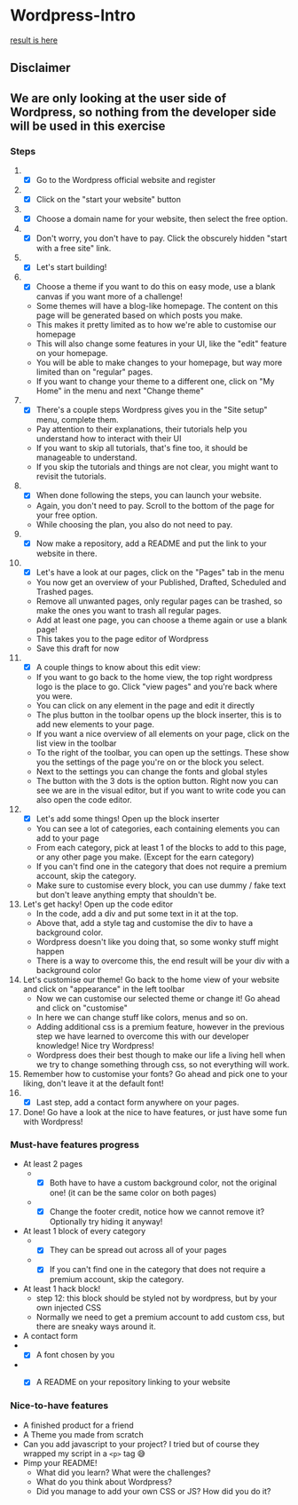 # Wordpress-Intro

[result is here](https://mayaneo.wordpress.com/)

## Disclaimer
We are only looking at the user side of Wordpress, so nothing from the developer side will be used in this exercise
---

### Steps
1. -[x] Go to the Wordpress official website and register
2. -[x] Click on the "start your website" button
3. -[x] Choose a domain name for your website, then select the free option.
4. -[x] Don't worry, you don't have to pay. Click the obscurely hidden "start with a free site" link.
5. -[x] Let's start building!
6. -[x] Choose a theme if you want to do this on easy mode, use a blank canvas if you want more of a challenge!
    - Some themes will have a blog-like homepage. The content on this page will be generated based on which posts you make.
    - This makes it pretty limited as to how we're able to customise our homepage
    - This will also change some features in your UI, like the "edit" feature on your homepage.
    - You will be able to make changes to your homepage, but way more limited than on "regular" pages.
    - If you want to change your theme to a different one, click on "My Home" in the menu and next "Change theme"
7. -[x] There's a couple steps Wordpress gives you in the "Site setup" menu, complete them.
    - Pay attention to their explanations, their tutorials help you understand how to interact with their UI
    - If you want to skip all tutorials, that's fine too, it should be manageable to understand.
    - If you skip the tutorials and things are not clear, you might want to revisit the tutorials.
8. -[x] When done following the steps, you can launch your website.
    - Again, you don't need to pay. Scroll to the bottom of the page for your free option.
    - While choosing the plan, you also do not need to pay.
9. -[x] Now make a repository, add a README and put the link to your website in there.
10. -[x] Let's have a look at our pages, click on the "Pages" tab in the menu
    - You now get an overview of your Published, Drafted, Scheduled and Trashed pages.
    - Remove all unwanted pages, only regular pages can be trashed, so make the ones you want to trash all regular pages.
    - Add at least one page, you can choose a theme again or use a blank page!
    - This takes you to the page editor of Wordpress
    - Save this draft for now
11. -[x] A couple things to know about this edit view:
    - If you want to go back to the home view, the top right wordpress logo is the place to go. Click "view pages" and you're back where you were.
    - You can click on any element in the page and edit it directly
    - The plus button in the toolbar opens up the block inserter, this is to add new elements to your page.
    - If you want a nice overview of all elements on your page, click on the list view in the toolbar
    - To the right of the toolbar, you can open up the settings. These show you the settings of the page you're on or the block you select.
    - Next to the settings you can change the fonts and global styles
    - The button with the 3 dots is the option button. Right now you can see we are in the visual editor, but if you want to write code you can also open the code editor.
12. -[x] Let's add some things! Open up the block inserter
    - You can see a lot of categories, each containing elements you can add to your page
    - From each category, pick at least 1 of the blocks to add to this page, or any other page you make. (Except for the earn category)
    - If you can't find one in the category that does not require a premium account, skip the category.
    - Make sure to customise every block, you can use dummy / fake text but don't leave anything empty that shouldn't be.
13. Let's get hacky! Open up the code editor
    - In the code, add a div and put some text in it at the top.
    - Above that, add a style tag and customise the div to have a background color.
    - Wordpress doesn't like you doing that, so some wonky stuff might happen
    - There is a way to overcome this, the end result will be your div with a background color
14. Let's customise our theme! Go back to the home view of your website and click on "appearance" in the left toolbar
    - Now we can customise our selected theme or change it! Go ahead and click on "customise"
    - In here we can change stuff like colors, menus and so on.
    - Adding additional css is a premium feature, however in the previous step we have learned to overcome this with our developer knowledge! Nice try Wordpress!
    - Wordpress does their best though to make our life a living hell when we try to change something through css, so not everything will work.
15. Remember how to customise your fonts? Go ahead and pick one to your liking, don't leave it at the default font!
16. -[x] Last step, add a contact form anywhere on your pages.
17. Done! Go have a look at the nice to have features, or just have some fun with Wordpress!

### Must-have features progress

- At least 2 pages
    - -[x] Both have to have a custom background color, not the original one! (it can be the same color on both pages)
    - -[x] Change the footer credit, notice how we cannot remove it? Optionally try hiding it anyway!
- At least 1 block of every category
    - -[x] They can be spread out across all of your pages
    - -[x] If you can't find one in the category that does not require a premium account, skip the category.
- At least 1 hack block!
    - step 12: this block should be styled not by wordpress, but by your own injected CSS
    - Normally we need to get a premium account to add custom css, but there are sneaky ways around it.
- A contact form
- -[x] A font chosen by you
- -[x] A README on your repository linking to your website


### Nice-to-have features

- A finished product for a friend
- A Theme you made from scratch
- Can you add javascript to your project? I tried but of course they wrapped my script in a `<p>` tag 😅
- Pimp your README!
    - What did you learn? What were the challenges?
    - What do you think about Wordpress?
    - Did you manage to add your own CSS or JS? How did you do it?